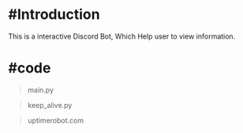 # #Introduction
This is a interactive Discord Bot, Which Help user to view information.

# #code

>main.py

>keep_alive.py

>uptimerobot.com
